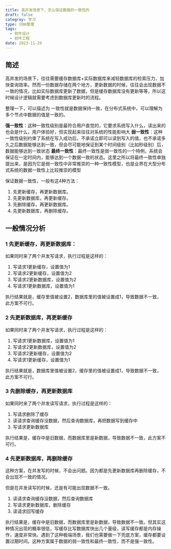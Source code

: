 ```yaml
---
title: 高并发场景下，怎么保证数据的一致性的
draft: false
categroy: 学习
type: 归纳整理
tags:
  - 软件设计
  - 软件工程
date: 2023-11-29
---
```


## 简述

高并发的场景下，往往需要缓存数据库+实际数据库来减轻数据库的检索压力，加快查询效率。然而一份数据存储在两个地方，更新数据的时候，往往会出现数据不一致的情况，比如实际数据库更新了数据，但是缓存数据库没有更新等等，所以这时候设计逻辑就需要考虑到数据库更新时的流程。

整理一下，可以描述为
一致性就是数据保持一致，在分布式系统中，可以理解为多个节点中数据的值是一致的。

**强一致性**：这种一致性级别是最符合用户直觉的，它要求系统写入什么，读出来的也会是什么，用户体验好，但实现起来往往对系统的性能影响大
**弱一致性**：这种一致性级别约束了系统在写入成功后，不承诺立即可以读到写入的值，也不承诺多久之后数据能够达到一致，但会尽可能地保证到某个时间级别（比如秒级别）后，数据能够达到一致状态
**最终一致性**：最终一致性是弱一致性的一个特例，系统会保证在一定时间内，能够达到一个数据一致的状态。这里之所以将最终一致性单独提出来，是因为它是弱一致性中非常推崇的一种一致性模型，也是业界在大型分布式系统的数据一致性上比较推崇的模型

保证数据一致性，一般有这4种方法：

1. 先更新缓存，再更新数据库。
2. 先更新数据库，再更新缓存。
3. 先删除缓存，再更新数据库。
4. 先更新数据库，再删除缓存。
## 一般情况分析
### 1 先更新缓存，再更新数据库：

如果同时来了两个并发写请求，执行过程是这样的：

1. 写请求1更新缓存，设置值为1
2. 写请求2更新缓存，设置值为2
3. 写请求2更新数据库，设置值为2
4. 写请求1更新数据库，设置值为1

执行结果就是，缓存里值被设置2，数据库里的值被设置成1，导致数据不一致，此方案不可行。

### 2 先更新数据库，再更新缓存

如果同时来了两个并发写请求，执行过程是这样的：

1. 写请求1更新数据库，设置值为1
2. 写请求2更新数据库，设置值为2
3. 写请求2更新缓存，设置值为2
4. 写请求1更新缓存，设置值为1

执行结果就是，数据库里值被设置2，缓存里的值被设置成1，导致数据不一致，此方案不可行。

### 3 先删除缓存，再更新数据库

如果同时来了两个并发读写请求，执行过程是这样的：

1. 写请求删除了缓存
2. 读请求查询缓存没数据，然后查询数据库，再把数据写到缓存中
3. 写请求更新数据库

执行结果是，缓存中是旧数据，而数据库里是新数据，导致数据不一致，此方案不可行。

### 4 先更新数据库，再删除缓存

这种方案，在并发写的时候，不会出问题。因为都是先更新数据库再删除缓存，不会出现不一致的情况。

但是在并发读写的时候，还是有可能出现数据不一致。

1. 读请求查询缓存没数据，然后查询数据库
2. 写请求更新数据库，删除缓存
3. 读请求回写缓存

执行结果是，缓存中是旧数据，而数据库里是新数据，导致数据不一致。但其实这种情况出现的概率很低，写缓存比写数据库快出几个量级，读写缓存都是内存操作，速度非常快。遇到了这种极端场景，我们也需要做一下兜底方案，缓存都要设置过期时间。这种方案属于数据的弱一致性和最终一致性，而不是强一致性。

